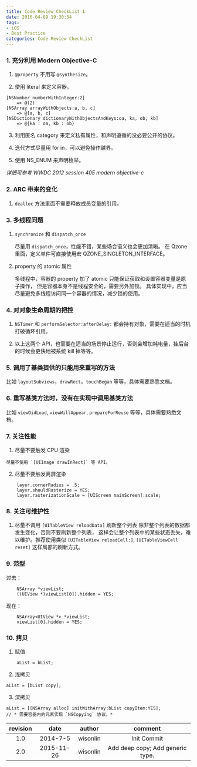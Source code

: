 ```yaml
---
title: Code Review CheckList 1
date: 2016-04-09 19:30:54
tags:
- iOS
- Best Practice
categories: Code Review CheckList
---
```


### 1. 充分利用 Modern Objective-C
1. `@property` 不用写 `@synthesize`。

2. 使用 literal 来定义容器。
```
[NSNumber numberWithInteger:2]
    => @(2)
[NSArray arrayWithObjects:a, b, c]
    => @[a, b, c]
[NSDictionary dictionaryWithObjectsAndKeys:oa, ka, ob, kb]
    => @{ka : oa, kb : ob}
```
3. 利用匿名 category 来定义私有属性，和声明遵循的没必要公开的协议。

4. 迭代方式尽量用 for in，可以避免操作越界。

5. 使用 NS_ENUM 来声明枚举。

 *详细可参考 WWDC 2012 session 405 modern objective-c*

### 2. ARC 带来的变化

1. `dealloc` 方法里面不需要释放成员变量的引用。

### 3. 多线程问题

1. `synchronize` 和 `dispatch_once`

    尽量用 `dispatch_once`，性能不错，某些场合语义也会更加清晰。
    在 Qzone 里面，定义单件可直接使用宏 QZONE_SINGLETON_INTERFACE。

2. property 的 atomic 属性

    多线程中，容器的 property 加了 atomic 只能保证获取和设置容器变量是原子操作，
    但是容器本身不是线程安全的，需要另外加锁。
    具体实现中，应当尽量避免多线程访问同一个容器的情况，减少锁的使用。

### 4. 对对象生命周期的把控

1. `NSTimer` 和 `performSelector:afterDelay:` 都会持有对象，需要在适当的时机打破循环引用。

2. 以上这两个 API，也需要在适当的场景停止运行，否则会增加耗电量，挂后台的时候会更快地被系统 kill 掉等等。

### 5. 调用了基类提供的只能用来重写的方法

  比如 `layoutSubviews`，`drawRect`，`touchBegan` 等等，具体需要熟悉文档。

### 6. 重写基类方法时，没有在实现中调用基类方法

  比如 `viewDidLoad`, `viewWillAppear`, `prepareForReuse` 等等，具体需要熟悉文档。

### 7. 关注性能

  1. 尽量不要触发 CPU 渲染

    尽量不使用 `[UIImage drawInRect]` 等 API。

  2. 尽量不要触发离屏渲染
```
    layer.cornerRadius = .5;
    layer.shouldRasterize = YES;
    layer.rasterizationScale = [UIScreen mainScreen].scale;
```

### 8. 关注可维护性

  1. 尽量不调用 `[UITableView reloadData]` 刷新整个列表
    除非整个列表的数据都发生变化，否则不要刷新整个列表，
    这样会让整个列表中的某些状态丢失，难以维护。推荐使用类似
    `[UITableView reloadCell:]`, `[UITableViewCell reset]`
    这样局部的刷新方式。

### 9. 范型

  过去：
```
    NSArray *viewList;
    ((UIView *)viewList[0]).hidden = YES;
```
  现在：
```
    NSArray<UIView *> *viewList;
    viewList[0].hidden = YES;
```

### 10. 拷贝

  1. 赋值
```
    aList = bList;
```
  2. 浅拷贝
```
aList = [bList copy];
```
  3. 深拷贝
```
aList = [[NSArray alloc] initWithArray:bList copyItem:YES];
// * 需要容器内的元素实现 `NSCopying` 协议。*
```


|revision|date|author|comment|
|:----:|:-----:|:----:|:----:|
|1.0|2014-7-5|wisonlin| Init Commit |
|2.0|2015-11-26|wisonlin| Add deep copy; Add generic type.
